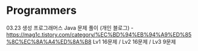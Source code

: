 # Programmers
03.23 생성
프로그래머스 Java 문제 풀이
(개인 블로그) - https://mag1c.tistory.com/category/%EC%BD%94%EB%94%A9%ED%85%8C%EC%8A%A4%ED%8A%B8
Lv1 16문제 / Lv2 16문제 / Lv3 9문제

